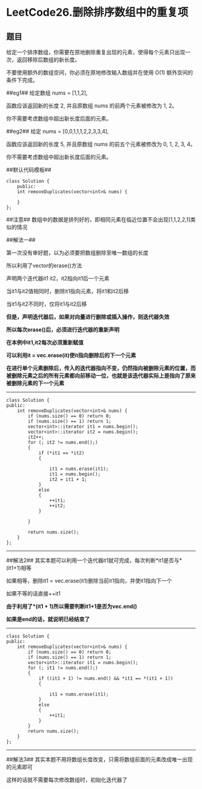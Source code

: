 # LeetCode26.删除排序数组中的重复项
## 题目
给定一个排序数组，你需要在原地删除重复出现的元素，使得每个元素只出现一次，返回移除后数组的新长度。

不要使用额外的数组空间，你必须在原地修改输入数组并在使用 O(1) 额外空间的条件下完成。

##eg1##
给定数组 nums = [1,1,2], 

函数应该返回新的长度 2, 并且原数组 nums 的前两个元素被修改为 1, 2。 

你不需要考虑数组中超出新长度后面的元素。

##eg2##
给定 nums = [0,0,1,1,1,2,2,3,3,4],

函数应该返回新的长度 5, 并且原数组 nums 的前五个元素被修改为 0, 1, 2, 3, 4。

你不需要考虑数组中超出新长度后面的元素。

##默认代码模板##

	class Solution {
		public:
    	int removeDuplicates(vector<int>& nums) {
        
    	}
	};

##注意##
数组中的数据是排列好的，即相同元素在临近位置不会出现[1,1,2,2,1]类似的情况

##解法一##

第一次没有审好题，以为必须要把数组删除至唯一数组的长度

所以利用了vector的erase()方法

声明两个迭代器it1 it2，it2指向it1后一个元素

当it1与it2值相同时，删除it1指向元素，将it1和it2后移

当it1与it2不同时，仅将it1与it2后移

**但是，声明迭代器后，如果对向量进行删除或插入操作，则迭代器失效**

**所以每次erase()后，必须进行迭代器的重新声明**

**在本例中it1,it2每次必须重新赋值**

**可以利用it = vec.erase(it)使it指向删除后的下一个元素**

**在进行单个元素删除后，传入的迭代器指向不变，仍然指向被删除元素的位置，而被删除元素之后的所有元素都向前移动一位，也就是该迭代器实际上是指向了原来被删除元素的下一个元素**

---
	class Solution {
	public:
		int removeDuplicates(vector<int>& nums) {
			if (nums.size() == 0) return 0;
			if (nums.size() == 1) return 1;
			vector<int>::iterator it1 = nums.begin();
			vector<int>::iterator it2 = nums.begin();
			it2++;
			for (; it2 != nums.end();)
			{
				if (*it1 == *it2)
				{
	
					it1 = nums.erase(it1);
					it1 = nums.begin();
					it2 = it1 + 1;
				}
				else
				{
					++it1;
					++it2;
				}
				
			}
	
			return nums.size();
		}
	};

---

##解法2##
其实本题可以利用一个迭代器it1就可完成，每次判断\*it1是否与\*(it1+1)相等

如果相等，删除it1 = vec.erase(it1)删除当前it1指向，并使it1指向下一个

如果不等的话直接++it1

**由于利用了\*(it1 + 1)所以需要判断it1+1是否为vec.end()**

**如果是end的话，就说明已经结束了**

---
	class Solution {
	public:
		int removeDuplicates(vector<int>& nums) {
			if (nums.size() == 0) return 0;
			if (nums.size() == 1) return 1;
			vector<int>::iterator it1 = nums.begin();
			for (; it1 != nums.end();)
			{
				if ((it1 + 1) != nums.end() && *it1 == *(it1 + 1))
				{
	
					it1 = nums.erase(it1);
				}
				else
				{
					++it1;
				}
			}
			return nums.size();
		}
	};

---

##解法3##
其实本题不用将数组长度改变，只需将数组前面的元素改成唯一出现的元素即可

这样的话就不需要每次修改数组时，初始化迭代器了
